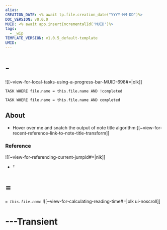 ```yaml
---
alias:
CREATION_DATE: <% await tp.file.creation_date("YYYY-MM-DD")%>
DOC_VERSION: v0.0.0
MUID: <% await app.insertIncrementalId('MUID')%>
tags: 
  - _wip
TEMPLATE_VERSION: v1.0.5_default-template
UMID: 
---
```


# -

![[~view-for-local-tasks-using-a-progress-bar-MUID-698#=|olk]]

```dataview
TASK WHERE file.name = this.file.name AND !completed
```
```dataview
TASK WHERE file.name = this.file.name AND completed
```
## About

* Hover over me and snatch the output of note title algorithm:[[~view-for-recent-reference-link-to-note-title-transform]]

### Reference

![[~view-for-referencing-current-jumpid#=|nlk]]
* † 

# =

*`= this.file.name`*
![[~view-for-calculating-reading-time#=|olk ui-noscroll]]



# ---Transient
